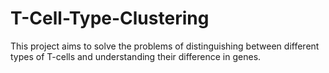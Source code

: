 # T-Cell-Type-Clustering
This project aims to solve the problems of distinguishing between different types of T-cells and understanding their difference in genes.
